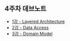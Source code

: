 ## 4주차 데브노트
* [1강 - Layered Architecture](./4th/4wk1st.md)
* [2강 - Data Access](./4th/4wk2nd.md)
* [3강 - Domain Model](./4th/4wk3rd.md)